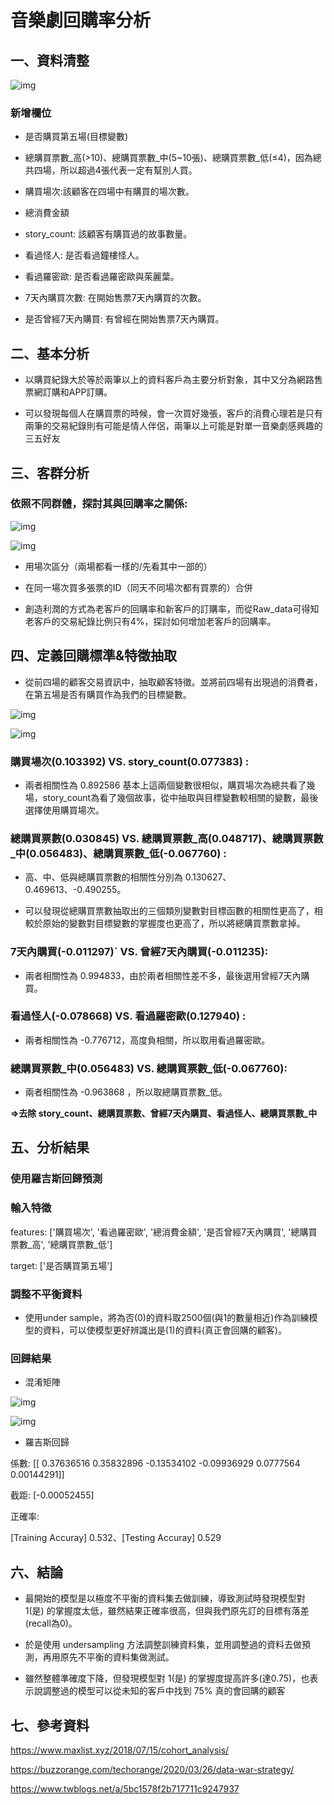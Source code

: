 # 音樂劇回購率分析

## 一、資料清整

![img](https://smalleye.notion.site/image/https%3A%2F%2Fs3-us-west-2.amazonaws.com%2Fsecure.notion-static.com%2Faad5c501-2cdf-4dbe-9e99-f8b5951d4710%2FUntitled.png?id=63283878-7ab2-4151-8599-a89a632778b0&table=block&spaceId=59f256b6-d360-48d1-a0bd-59ce111bafb5&width=2000&userId=&cache=v2)

### 新增欄位

* 是否購買第五場(目標變數)

* 總購買票數_高(>10)、總購買票數_中(5~10張)、總購買票數_低(≤4)，因為總共四場，所以超過4張代表一定有幫別人買。

* 購買場次:該顧客在四場中有購買的場次數。

* 總消費金額

* story_count: 該顧客有購買過的故事數量。

* 看過怪人: 是否看過鐘樓怪人。

* 看過羅密歐: 是否看過羅密歐與茱麗葉。

* 7天內購買次數: 在開始售票7天內購買的次數。

* 是否曾經7天內購買: 有曾經在開始售票7天內購買。

## 二、基本分析

* 以購買紀錄大於等於兩筆以上的資料客戶為主要分析對象，其中又分為網路售票網訂購和APP訂購。

* 可以發現每個人在購買票的時候，會一次買好幾張，客戶的消費心理若是只有兩筆的交易紀錄則有可能是情人伴侶，兩筆以上可能是對單一音樂劇感興趣的三五好友

## 三、客群分析

### 依照不同群體，探討其與回購率之關係:

![img](https://github.com/jason-28/Learning-Note/blob/main/img/%E5%9B%9E%E8%B3%BC1)

![img](https://github.com/jason-28/Learning-Note/blob/main/img/%E5%9B%9E%E8%B3%BC2)

* 用場次區分（兩場都看一樣的/先看其中一部的）


* 在同一場次買多張票的ID（同天不同場次都有買票的）合併

* 創造利潤的方式為老客戶的回購率和新客戶的訂購率，而從Raw_data可得知老客戶的交易紀錄比例只有4%，探討如何增加老客戶的回購率。

## 四、定義回購標準&特徵抽取

* 從前四場的顧客交易資訊中，抽取顧客特徵。並將前四場有出現過的消費者，在第五場是否有購買作為我們的目標變數。

![img](https://github.com/jason-28/Learning-Note/blob/main/img/%E5%9B%9E%E8%B3%BC3.png)

![img](https://github.com/jason-28/Learning-Note/blob/main/img/%E5%9B%9E%E8%B3%BC6.png)

### 購買場次(0.103392) VS. story_count(0.077383) : 

* 兩者相關性為 0.892586 基本上這兩個變數很相似，購買場次為總共看了幾場，story_count為看了幾個故事，從中抽取與目標變數較相關的變數，最後選擇使用購買場次。

### 總購買票數(0.030845) VS. 總購買票數_高(0.048717)、總購買票數_中(0.056483)、總購買票數_低(-0.067760) : 

* 高、中、低與總購買票數的相關性分別為 0.130627、0.469613、-0.490255。

* 可以發現從總購買票數抽取出的三個類別變數對目標函數的相關性更高了，相較於原始的變數對目標變數的掌握度也更高了，所以將總購買票數拿掉。

### 7天內購買(-0.011297)` VS. 曾經7天內購買(-0.011235): 

* 兩者相關性為 0.994833，由於兩者相關性差不多，最後選用曾經7天內購買。

### 看過怪人(-0.078668) VS. 看過羅密歐(0.127940) : 

* 兩者相關性為 -0.776712，高度負相關，所以取用看過羅密歐。

### 總購買票數_中(0.056483) VS. 總購買票數_低(-0.067760): 

* 兩者相關性為 -0.963868 ，所以取總購買票數_低。

**=>去除 story_count、總購買票數、曾經7天內購買、看過怪人、總購買票數_中**

## 五、分析結果

### 使用羅吉斯回歸預測

### 輸入特徵

features: ['購買場次', '看過羅密歐', '總消費金額', '是否曾經7天內購買', '總購買票數_高', '總購買票數_低']

target: ['是否購買第五場']

### 調整不平衡資料

* 使用under sample，將為否(0)的資料取2500個(與1的數量相近)作為訓練模型的資料，可以使模型更好辨識出是(1)的資料(真正會回購的顧客)。

### 回歸結果

* 混淆矩陣

![img](https://github.com/jason-28/Learning-Note/blob/main/img/%E5%9B%9E%E8%B3%BC4.png)

![img](https://github.com/jason-28/Learning-Note/blob/main/img/%E5%9B%9E%E8%B3%BC5.png)

* 羅吉斯回歸

係數: [[ 0.37636516 0.35832896 -0.13534102 -0.09936929 0.0777564 0.00144291]]

截距: [-0.00052455]

正確率:

[Training Accuray] 0.532、[Testing Accuray] 0.529

## 六、結論

* 最開始的模型是以極度不平衡的資料集去做訓練，導致測試時發現模型對 1(是) 的掌握度太低，雖然結果正確率很高，但與我們原先訂的目標有落差(recall為0)。

* 於是使用 undersampling 方法調整訓練資料集，並用調整過的資料去做預測，再用原先不平衡的資料集做測試。

* 雖然整體準確度下降，但發現模型對 1(是) 的掌握度提高許多(達0.75)，也表示說調整過的模型可以從未知的客戶中找到 75% 真的會回購的顧客

## 七、參考資料

https://www.maxlist.xyz/2018/07/15/cohort_analysis/

https://buzzorange.com/techorange/2020/03/26/data-war-strategy/

https://www.twblogs.net/a/5bc1578f2b717711c9247937
